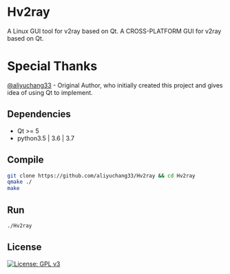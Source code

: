 # Hv2ray
A Linux GUI tool for v2ray based on Qt.
A CROSS-PLATFORM GUI for v2ray based on Qt.

# Special Thanks
[@aliyuchang33](https://github.com/aliyuchang33) - Original Author, who initially created this project and gives idea of using Qt to implement.

## Dependencies
- Qt >= 5
- python3.5 | 3.6 | 3.7

## Compile
```bash
git clone https://github.com/aliyuchang33/Hv2ray && cd Hv2ray
qmake ./
make
```

## Run

```bash
./Hv2ray
```

## License

[![License: GPL v3](https://img.shields.io/badge/License-GPL%20v3-blue.svg)](https://www.gnu.org/licenses/gpl-3.0)
